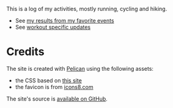 This is a log of my activities, mostly running, cycling and hiking.

* See [my results from my favorite events]({filename}events.md)
* See [workout specific updates](/)

# Credits

The site is created with [Pelican](https://getpelican.com) using the
following assets:

* the CSS based on [this site](http://bettermotherfuckingwebsite.com/)
* the favicon is from [icons8.com](https://icons8.com/icon/92640/heart-with-pulse)

The site's source is [available on GitHub](https://github.com/wagdav/training).
